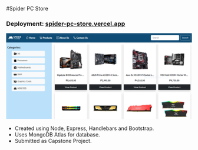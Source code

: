 #Spider PC Store

### Deployment: [spider-pc-store.vercel.app](spider-pc-store.vercel.app)

![Deployment Screenshot](https://github.com/justinkenramoso/spider-pc-store/blob/main/screenshot.png?raw=true)

- Created using Node, Express, Handlebars and Bootstrap.
- Uses MongoDB Atlas for database.
- Submitted as Capstone Project.
